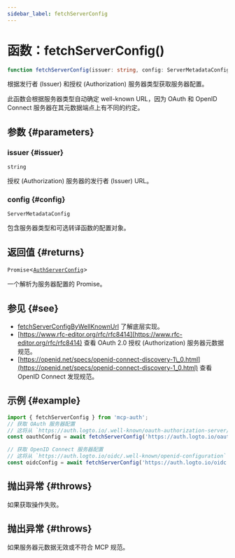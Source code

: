 ```yaml
---
sidebar_label: fetchServerConfig
---
```


# 函数：fetchServerConfig()

```ts
function fetchServerConfig(issuer: string, config: ServerMetadataConfig): Promise<AuthServerConfig>;
```

根据发行者 (Issuer) 和授权 (Authorization) 服务器类型获取服务器配置。

此函数会根据服务器类型自动确定 well-known URL，因为 OAuth 和 OpenID Connect 服务器在其元数据端点上有不同的约定。

## 参数 {#parameters}

### issuer {#issuer}

`string`

授权 (Authorization) 服务器的发行者 (Issuer) URL。

### config {#config}

`ServerMetadataConfig`

包含服务器类型和可选转译函数的配置对象。

## 返回值 {#returns}

`Promise`\<[`AuthServerConfig`](/references/js/type-aliases/AuthServerConfig.md)\>

一个解析为服务器配置的 Promise。

## 参见 {#see}

 - [fetchServerConfigByWellKnownUrl](/references/js/functions/fetchServerConfigByWellKnownUrl.md) 了解底层实现。
 - [https://www.rfc-editor.org/rfc/rfc8414](https://www.rfc-editor.org/rfc/rfc8414) 查看 OAuth 2.0 授权 (Authorization) 服务器元数据规范。
 - [https://openid.net/specs/openid-connect-discovery-1\_0.html](https://openid.net/specs/openid-connect-discovery-1_0.html) 查看 OpenID Connect 发现规范。

## 示例 {#example}

```ts
import { fetchServerConfig } from 'mcp-auth';
// 获取 OAuth 服务器配置
// 这将从 `https://auth.logto.io/.well-known/oauth-authorization-server/oauth` 获取元数据
const oauthConfig = await fetchServerConfig('https://auth.logto.io/oauth', { type: 'oauth' });

// 获取 OpenID Connect 服务器配置
// 这将从 `https://auth.logto.io/oidc/.well-known/openid-configuration` 获取元数据
const oidcConfig = await fetchServerConfig('https://auth.logto.io/oidc', { type: 'oidc' });
```

## 抛出异常 {#throws}

如果获取操作失败。

## 抛出异常 {#throws}

如果服务器元数据无效或不符合 MCP 规范。